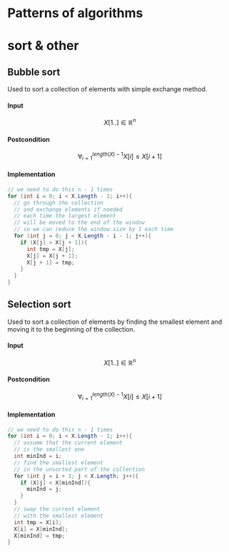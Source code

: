 # Patterns of algorithms
# sort & other

## Bubble sort
Used to sort a collection of elements with simple exchange method.

#### Input
$$ X[1..] \in \mathbb{R}^n$$

#### Postcondition
$$\forall_{i=1}^{length(X)-1} X[i] \le X[i+1]$$

#### Implementation
```c#
// we need to do this n - 1 times
for (int i = 0; i < X.Length - 1; i++){
  // go through the collection
  // and exchange elements if needed
  // each time the largest element
  // will be moved to the end of the window
  // so we can reduce the window size by 1 each time
  for (int j = 0; j < X.Length - i - 1; j++){
    if (X[j] > X[j + 1]){
      int tmp = X[j];
      X[j] = X[j + 1];
      X[j + 1] = tmp;
    }
  }
}
```

## Selection sort
Used to sort a collection of elements by finding the smallest element and moving it to the beginning of the collection.

#### Input
$$ X[1..] \in \mathbb{R}^n$$

#### Postcondition
$$\forall_{i=1}^{length(X)-1} X[i] \le X[i+1]$$

#### Implementation
```c#
// we need to do this n - 1 times
for (int i = 0; i < X.Length - 1; i++){
  // assume that the current element
  // is the smallest one
  int minInd = i;
  // find the smallest element
  // in the unsorted part of the collection
  for (int j = i + 1; j < X.Length; j++){
    if (X[j] < X[minInd]){
      minInd = j;
    }
  }
  // swap the current element
  // with the smallest element
  int tmp = X[i];
  X[i] = X[minInd];
  X[minInd] = tmp;
}
```
